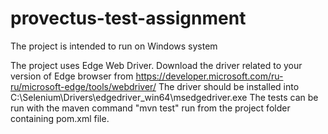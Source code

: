 # provectus-test-assignment

The project is intended to run on Windows system

The project uses Edge Web Driver.
Download the driver related to your version of Edge browser from https://developer.microsoft.com/ru-ru/microsoft-edge/tools/webdriver/
The driver should be installed into C:\Selenium\Drivers\edgedriver_win64\msedgedriver.exe
The tests can be run with the maven command "mvn test" run from the project folder containing pom.xml file.
